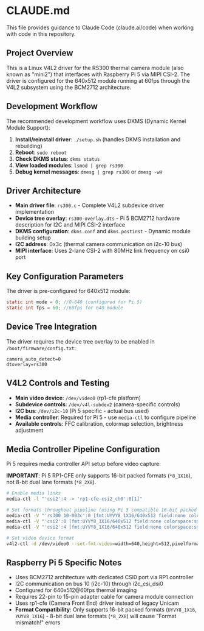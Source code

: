 # CLAUDE.md

This file provides guidance to Claude Code (claude.ai/code) when working with code in this repository.

## Project Overview
This is a Linux V4L2 driver for the RS300 thermal camera module (also known as "mini2") that interfaces with Raspberry Pi 5 via MIPI CSI-2. The driver is configured for the 640x512 module running at 60fps through the V4L2 subsystem using the BCM2712 architecture.


## Development Workflow
The recommended development workflow uses DKMS (Dynamic Kernel Module Support):

1. **Install/reinstall driver**: `./setup.sh` (handles DKMS installation and rebuilding)
2. **Reboot**: `sudo reboot`
3. **Check DKMS status**: `dkms status`
4. **View loaded modules**: `lsmod | grep rs300`
5. **Debug kernel messages**: `dmesg | grep rs300` or `dmesg -wH`

## Driver Architecture
- **Main driver file**: `rs300.c` - Complete V4L2 subdevice driver implementation
- **Device tree overlay**: `rs300-overlay.dts` - Pi 5 BCM2712 hardware description for I2C and MIPI CSI-2 interface
- **DKMS configuration**: `dkms.conf` and `dkms.postinst` - Dynamic module building setup
- **I2C address**: 0x3c (thermal camera communication on i2c-10 bus)
- **MIPI interface**: Uses 2-lane CSI-2 with 80MHz link frequency on csi0 port

## Key Configuration Parameters
The driver is pre-configured for 640x512 module:
```c
static int mode = 0; //0-640 (configured for Pi 5)
static int fps = 60; //60fps for 640 module
```

## Device Tree Integration
The driver requires the device tree overlay to be enabled in `/boot/firmware/config.txt`:
```
camera_auto_detect=0
dtoverlay=rs300
```

## V4L2 Controls and Testing
- **Main video device**: `/dev/video0` (rp1-cfe platform)
- **Subdevice controls**: `/dev/v4l-subdev2` (camera-specific controls)
- **I2C bus**: `/dev/i2c-10` (Pi 5 specific - actual bus used)
- **Media controller**: Required for Pi 5 - use `media-ctl` to configure pipeline
- **Available controls**: FFC calibration, colormap selection, brightness adjustment

## Media Controller Pipeline Configuration
Pi 5 requires media controller API setup before video capture:

**IMPORTANT**: Pi 5 RP1-CFE only supports 16-bit packed formats (`*8_1X16`), not 8-bit dual lane formats (`*8_2X8`).

```bash
# Enable media links
media-ctl -l "'csi2':4 -> 'rp1-cfe-csi2_ch0':0[1]"

# Set formats throughout pipeline (using Pi 5 compatible 16-bit packed format)
media-ctl -V "'rs300 10-003c':0 [fmt:UYVY8_1X16/640x512 field:none colorspace:smpte170m xfer:709 ycbcr:601 quantization:lim-range]"
media-ctl -V "'csi2':0 [fmt:UYVY8_1X16/640x512 field:none colorspace:smpte170m xfer:709 ycbcr:601 quantization:lim-range]"
media-ctl -V "'csi2':4 [fmt:UYVY8_1X16/640x512 field:none colorspace:smpte170m xfer:709 ycbcr:601 quantization:lim-range]"

# Set video device format
v4l2-ctl -d /dev/video0 --set-fmt-video=width=640,height=512,pixelformat=UYVY,colorspace=smpte170m,xfer=709,ycbcr=601,quantization=lim-range
```

## Raspberry Pi 5 Specific Notes
- Uses BCM2712 architecture with dedicated CSI0 port via RP1 controller
- I2C communication on bus 10 (i2c-10) through i2c_csi_dsi0
- Configured for 640x512@60fps thermal imaging
- Requires 22-pin to 15-pin adapter cable for camera module connection
- Uses rp1-cfe (Camera Front End) driver instead of legacy Unicam
- **Format Compatibility**: Only supports 16-bit packed formats (`UYVY8_1X16`, `YUYV8_1X16`) - 8-bit dual lane formats (`*8_2X8`) will cause "Format mismatch!" errors